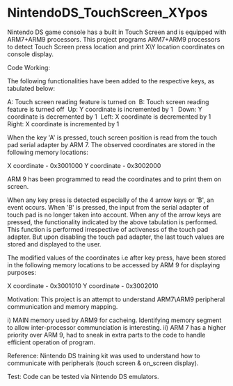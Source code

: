 # NintendoDS_TouchScreen_XYpos
Nintendo DS game console has a built in Touch Screen and is equipped with ARM7+ARM9 processors. This project programs ARM7+ARM9 processors to detect Touch Screen press location and print X\Y location coordinates on console display.


Code Working:

The following functionalities have been added to the respective keys, as tabulated below:

 A: 		Touch screen reading feature is turned on 
 B: 		Touch screen reading feature is turned off 
 Up: 	 	Y coordinate is incremented by 1  
 Down:	Y coordinate is decremented by 1 
 Left: 	X coordinate is decremented by 1
 Right: X coordinate is incremented by 1

When the key 'A' is pressed, touch screen position is read from the touch pad serial adapter by ARM 7. The observed coordinates are stored in the following memory locations:

X coordinate - 0x3001000
Y coordinate - 0x3002000

ARM 9 has been programmed to read the coordinates and to print them on screen.

When any key press is detected especially of the 4 arrow keys or 'B', an event occurs. When 'B' is pressed, the input from the serial adapter of touch pad is no longer taken into account. When any of the arrow keys are pressed, the functionality indicated by the above tabulation is performed. This function is performed irrespective of activeness of the touch pad adapter. But upon disabling the touch pad adapter, the last touch values are stored and displayed to the user.

The modified values of the coordinates i.e after key press, have been stored in the following memory locations to be accessed by ARM 9 for displaying purposes:

X coordinate - 0x3001010
Y coordinate - 0x3002010

Motivation:
This project is an attempt to understand ARM7\ARM9 peripheral communication and memory mapping.

   i) MAIN memory used by ARM9 for cacheing. Identifying memory segment to allow inter-processor communciation is interesting. 
   ii) ARM 7 has a higher priority over ARM 9, had to sneak in extra parts to the code to handle efficient operation of program.  

Reference:
  Nintendo DS training kit was used to understand how to communicate with peripherals (touch screen & on_screen display).
  
Test:
 Code can be tested via Nintendo DS emulators.
